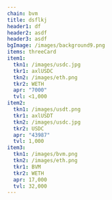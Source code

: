 ```yaml
---
chain: bvm
title: dsflkj
header1: df
header2: asdf
header3: asdf
bgImage: /images/background9.png
items: threeCard
item1:
  tkn1: /images/usdc.jpg
  tkr1: axlUSDC
  tkn2: /images/eth.png
  tkr2: WETH
  apr: "7000"
  tvl: <1,000
item2:
  tkn1: /images/usdt.png
  tkr1: axlUSDT
  tkn2: /images/usdc.jpg
  tkr2: USDC
  apr: "43987"
  tvl: 1,000
item3:
  tkn1: /images/bvm.png
  tkn2: /images/eth.png
  tkr1: BVM
  tkr2: WETH
  apr: 17,000
  tvl: 32,000
---
```

